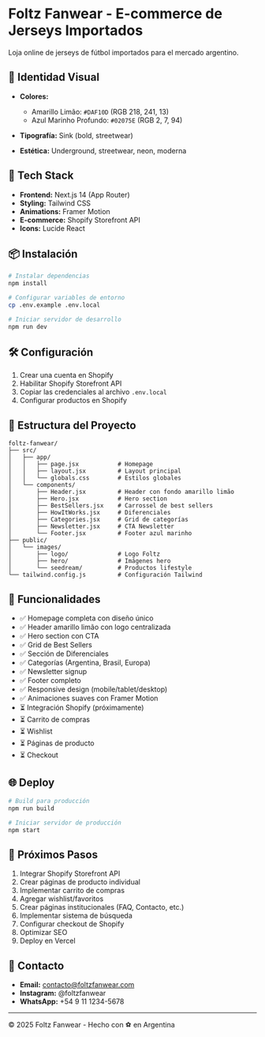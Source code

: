 # Foltz Fanwear - E-commerce de Jerseys Importados

Loja online de jerseys de fútbol importados para el mercado argentino.

## 🎨 Identidad Visual

- **Colores:**
  - Amarillo Limão: `#DAF10D` (RGB 218, 241, 13)
  - Azul Marinho Profundo: `#02075E` (RGB 2, 7, 94)

- **Tipografía:** Sink (bold, streetwear)
- **Estética:** Underground, streetwear, neon, moderna

## 🚀 Tech Stack

- **Frontend:** Next.js 14 (App Router)
- **Styling:** Tailwind CSS
- **Animations:** Framer Motion
- **E-commerce:** Shopify Storefront API
- **Icons:** Lucide React

## 📦 Instalación

```bash
# Instalar dependencias
npm install

# Configurar variables de entorno
cp .env.example .env.local

# Iniciar servidor de desarrollo
npm run dev
```

## 🛠️ Configuración

1. Crear una cuenta en Shopify
2. Habilitar Shopify Storefront API
3. Copiar las credenciales al archivo `.env.local`
4. Configurar productos en Shopify

## 📄 Estructura del Proyecto

```
foltz-fanwear/
├── src/
│   ├── app/
│   │   ├── page.jsx           # Homepage
│   │   ├── layout.jsx         # Layout principal
│   │   └── globals.css        # Estilos globales
│   └── components/
│       ├── Header.jsx         # Header con fondo amarillo limão
│       ├── Hero.jsx           # Hero section
│       ├── BestSellers.jsx    # Carrossel de best sellers
│       ├── HowItWorks.jsx     # Diferenciales
│       ├── Categories.jsx     # Grid de categorías
│       ├── Newsletter.jsx     # CTA Newsletter
│       └── Footer.jsx         # Footer azul marinho
├── public/
│   └── images/
│       ├── logo/              # Logo Foltz
│       ├── hero/              # Imágenes hero
│       └── seedream/          # Productos lifestyle
└── tailwind.config.js         # Configuración Tailwind
```

## 🎯 Funcionalidades

- ✅ Homepage completa con diseño único
- ✅ Header amarillo limão con logo centralizada
- ✅ Hero section con CTA
- ✅ Grid de Best Sellers
- ✅ Sección de Diferenciales
- ✅ Categorías (Argentina, Brasil, Europa)
- ✅ Newsletter signup
- ✅ Footer completo
- ✅ Responsive design (mobile/tablet/desktop)
- ✅ Animaciones suaves con Framer Motion
- ⏳ Integración Shopify (próximamente)
- ⏳ Carrito de compras
- ⏳ Wishlist
- ⏳ Páginas de producto
- ⏳ Checkout

## 🌐 Deploy

```bash
# Build para producción
npm run build

# Iniciar servidor de producción
npm start
```

## 📝 Próximos Pasos

1. Integrar Shopify Storefront API
2. Crear páginas de producto individual
3. Implementar carrito de compras
4. Agregar wishlist/favoritos
5. Crear páginas institucionales (FAQ, Contacto, etc.)
6. Implementar sistema de búsqueda
7. Configurar checkout de Shopify
8. Optimizar SEO
9. Deploy en Vercel

## 📧 Contacto

- **Email:** contacto@foltzfanwear.com
- **Instagram:** @foltzfanwear
- **WhatsApp:** +54 9 11 1234-5678

---

© 2025 Foltz Fanwear - Hecho con ⚽ en Argentina
